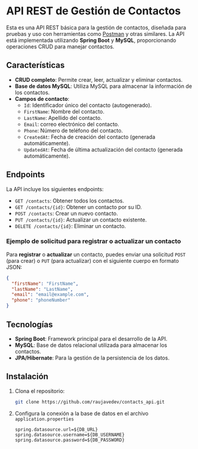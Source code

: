 # API REST de Gestión de Contactos

Esta es una API REST básica para la gestión de contactos, diseñada para pruebas y uso con herramientas como [Postman](https://www.postman.com/) y otras similares. La API está implementada utilizando **Spring Boot** y **MySQL**, proporcionando operaciones CRUD para manejar contactos.

## Características

- **CRUD completo**: Permite crear, leer, actualizar y eliminar contactos.
- **Base de datos MySQL**: Utiliza MySQL para almacenar la información de los contactos.
- **Campos de contacto**:
  - `Id`: Identificador único del contacto (autogenerado).
  - `FirstName`: Nombre del contacto.
  - `LastName`: Apellido del contacto.
  - `Email`: correo electrónico del contacto.
  - `Phone`: Número de teléfono del contacto.
  - `CreatedAt`: Fecha de creación del contacto (generada automáticamente).
  - `UpdatedAt`: Fecha de última actualización del contacto (generada automáticamente).

## Endpoints

La API incluye los siguientes endpoints:

- `GET /contacts`: Obtener todos los contactos.
- `GET /contacts/{id}`: Obtener un contacto por su ID.
- `POST /contacts`: Crear un nuevo contacto.
- `PUT /contacts/{id}`: Actualizar un contacto existente.
- `DELETE /contacts/{id}`: Eliminar un contacto.

### Ejemplo de solicitud para registrar o actualizar un contacto

Para **registrar** o **actualizar** un contacto, puedes enviar una solicitud `POST` (para crear) o `PUT` (para actualizar) con el siguiente cuerpo en formato JSON:

```json
{
  "firstName": "FirstName",
  "lastName": "LastName",
  "email": "email@example.com",
  "phone": "phoneNumber"
}
```
## Tecnologías

- **Spring Boot**: Framework principal para el desarrollo de la API.
- **MySQL**: Base de datos relacional utilizada para almacenar los contactos.
- **JPA/Hibernate**: Para la gestión de la persistencia de los datos.

## Instalación

1. Clona el repositorio:
   ```bash
   git clone https://github.com/raujavedev/contacts_api.git
2. Configura la conexión a la base de datos en el archivo `application.properties`
   ```properties
   spring.datasource.url=${DB_URL}
   spring.datasource.username=${DB_USERNAME}
   spring.datasource.password=${DB_PASSWORD}

